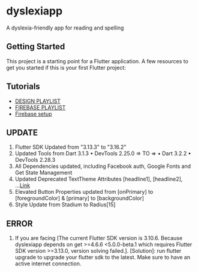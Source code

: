 # dyslexiapp

A dyslexia-friendly app for reading and spelling

## Getting Started

This project is a starting point for a Flutter application.
A few resources to get you started if this is your first Flutter project:

## Tutorials
- [DESIGN PLAYLIST](https://www.youtube.com/playlist?list=PL5jb9EteFAODpfNJu8U2CMqKFp4NaXlto)
- [FIREBASE PLAYLIST](https://www.youtube.com/playlist?list=PL5jb9EteFAOC9V6ZHAIg3ycLtjURdVxUH)
- [Firebase setup](https://www.youtube.com/watch?v=fxDusoMcWj8)



## UPDATE
  1. Flutter SDK Updated from "3.13.3" to "3.16.2"
  2. Updated Tools from Dart 3.1.3 • DevTools 2.25.0 => TO => • Dart 3.2.2 • DevTools 2.28.3 
  3. All Dependencies updated, including Facebook auth, Google Fonts and Get State Management
  4. Updated Deprecated TextTheme Attributes  [headline1], [headline2], ...[Link](https://codingwitht.com/how-to-use-theme-in-flutter-light-dark-theme)
  5. Elevated Button Properties updated from [onPrimary] to [foregroundColor] & [primary] to [backgroundColor]
  6. Style Update from Stadium to Radius[15]


## ERROR
  1. If you are facing [The current Flutter SDK version is 3.10.6. Because dyslexiapp depends on get >=4.6.6 <5.0.0-beta.1 which requires Flutter SDK version >=3.13.0, version solving failed.].
     [Solution]: run flutter upgrade to upgrade your flutter sdk to the latest. Make sure to have an active internet connection.


